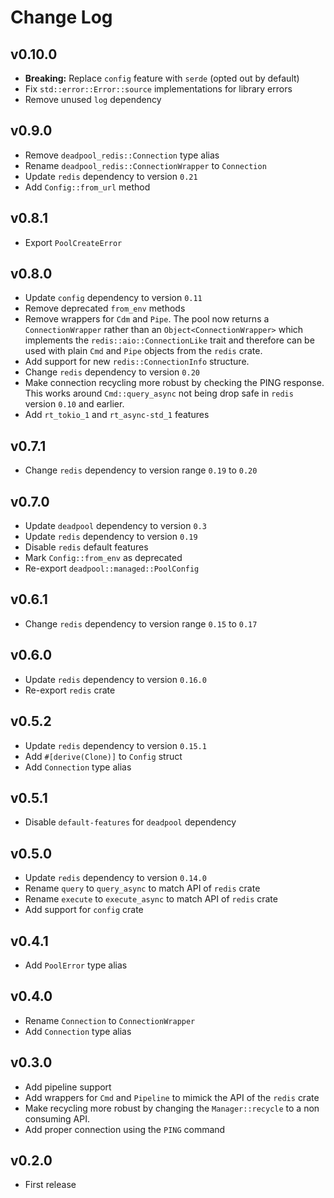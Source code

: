 # Change Log

## v0.10.0

* __Breaking:__ Replace `config` feature with `serde` (opted out by default)
* Fix `std::error::Error::source` implementations for library errors
* Remove unused `log` dependency

## v0.9.0

* Remove `deadpool_redis::Connection` type alias
* Rename `deadpool_redis::ConnectionWrapper` to `Connection`
* Update `redis` dependency to version `0.21`
* Add `Config::from_url` method

## v0.8.1

* Export `PoolCreateError`

## v0.8.0

* Update `config` dependency to version `0.11`
* Remove deprecated `from_env` methods
* Remove wrappers for `Cdm` and `Pipe`. The pool now returns a
  `ConnectionWrapper` rather than an `Object<ConnectionWrapper>` which
  implements the `redis::aio::ConnectionLike` trait and therefore can
  be used with plain `Cmd` and `Pipe` objects from the `redis` crate.
* Add support for new `redis::ConnectionInfo` structure.
* Change `redis` dependency to version `0.20`
* Make connection recycling more robust by checking the PING
  response. This works around `Cmd::query_async` not being drop
  safe in `redis` version `0.10` and earlier.
* Add `rt_tokio_1` and `rt_async-std_1` features

## v0.7.1

* Change `redis` dependency to version range `0.19` to `0.20`

## v0.7.0

* Update `deadpool` dependency to version `0.3`
* Update `redis` dependency to version `0.19`
* Disable `redis` default features
* Mark `Config::from_env` as deprecated
* Re-export `deadpool::managed::PoolConfig`

## v0.6.1

* Change `redis` dependency to version range `0.15` to `0.17`

## v0.6.0

* Update `redis` dependency to version `0.16.0`
* Re-export `redis` crate

## v0.5.2

* Update `redis` dependency to version `0.15.1`
* Add `#[derive(Clone)]` to `Config` struct
* Add `Connection` type alias

## v0.5.1

* Disable `default-features` for `deadpool` dependency

## v0.5.0

* Update `redis` dependency to version `0.14.0`
* Rename `query` to `query_async` to match API of `redis` crate
* Rename `execute` to `execute_async` to match API of `redis` crate
* Add support for `config` crate

## v0.4.1

* Add `PoolError` type alias

## v0.4.0

* Rename `Connection` to `ConnectionWrapper`
* Add `Connection` type alias

## v0.3.0

* Add pipeline support
* Add wrappers for `Cmd` and `Pipeline` to mimick the API of the `redis` crate
* Make recycling more robust by changing the `Manager::recycle` to a non
  consuming API.
* Add proper connection using the `PING` command

## v0.2.0

* First release
